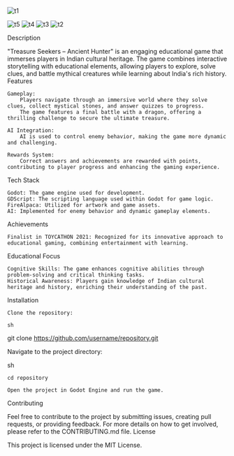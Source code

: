 ![t1](https://github.com/user-attachments/assets/fe2b7d03-fbd6-4d2b-b279-3253422e6047)

![t5](https://github.com/user-attachments/assets/d4c92262-8b13-42eb-8b2c-059db1416eb2)
![t4](https://github.com/user-attachments/assets/75ebf981-cc98-45dd-a44d-a13888a23e51)
![t3](https://github.com/user-attachments/assets/4b2eb318-fa78-4e2b-abe8-c9ed12f65a08)
![t2](https://github.com/user-attachments/assets/f17aa875-6db2-4e51-ae6b-688a79753f10)


 Description

"Treasure Seekers – Ancient Hunter" is an engaging educational game that immerses players in Indian cultural heritage. The game combines interactive storytelling with educational elements, allowing players to explore, solve clues, and battle mythical creatures while learning about India's rich history.
Features

    Gameplay:
        Players navigate through an immersive world where they solve clues, collect mystical stones, and answer quizzes to progress.
        The game features a final battle with a dragon, offering a thrilling challenge to secure the ultimate treasure.

    AI Integration:
        AI is used to control enemy behavior, making the game more dynamic and challenging.

    Rewards System:
        Correct answers and achievements are rewarded with points, contributing to player progress and enhancing the gaming experience.

Tech Stack

    Godot: The game engine used for development.
    GDScript: The scripting language used within Godot for game logic.
    FireAlpaca: Utilized for artwork and game assets.
    AI: Implemented for enemy behavior and dynamic gameplay elements.

Achievements

    Finalist in TOYCATHON 2021: Recognized for its innovative approach to educational gaming, combining entertainment with learning.

Educational Focus

    Cognitive Skills: The game enhances cognitive abilities through problem-solving and critical thinking tasks.
    Historical Awareness: Players gain knowledge of Indian cultural heritage and history, enriching their understanding of the past.

Installation

    Clone the repository:

    sh

git clone https://github.com/username/repository.git

Navigate to the project directory:

sh

    cd repository

    Open the project in Godot Engine and run the game.

Contributing

Feel free to contribute to the project by submitting issues, creating pull requests, or providing feedback. For more details on how to get involved, please refer to the CONTRIBUTING.md file.
License

This project is licensed under the MIT License.

